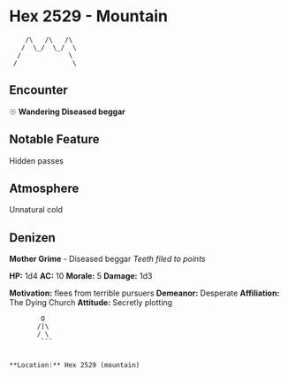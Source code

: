 # Hex 2529 - Mountain
```
    /\   /\   /\
   /  \_/  \_/  \
  /            \
 /              \
```

## Encounter

☉ **Wandering Diseased beggar**

## Notable Feature

Hidden passes

## Atmosphere

Unnatural cold

## Denizen

**Mother Grime** - Diseased beggar
*Teeth filed to points*

**HP:** 1d4 **AC:** 10 **Morale:** 5
**Damage:** 1d3

**Motivation:** flees from terrible pursuers
**Demeanor:** Desperate
**Affiliation:** The Dying Church
**Attitude:** Secretly plotting

```
        O
       /|\
       / \
        ```


**Location:** Hex 2529 (mountain)
